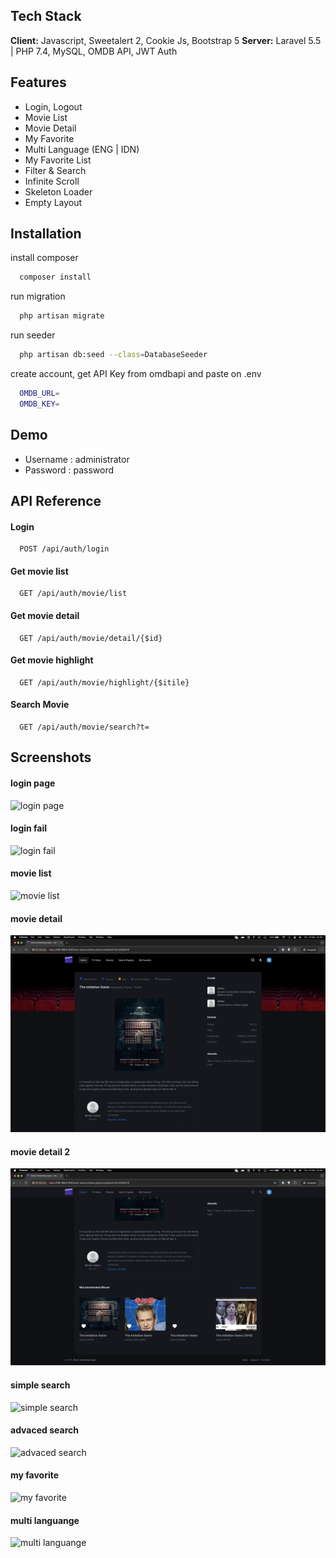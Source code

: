 
## Tech Stack

**Client:** Javascript, Sweetalert 2, Cookie Js, Bootstrap 5
**Server:** Laravel 5.5 | PHP 7.4, MySQL, OMDB API, JWT Auth

## Features

 - Login, Logout
 - Movie List
 - Movie Detail
 - My Favorite
 - Multi Language (ENG | IDN)
 - My Favorite List
 - Filter & Search
 - Infinite Scroll
 - Skeleton Loader
 - Empty Layout

## Installation
install composer
```bash
  composer install
```
run migration    
```bash
  php artisan migrate
```
run seeder
```bash
  php artisan db:seed --class=DatabaseSeeder
```
create account, get API Key from omdbapi and paste on .env
```bash
  OMDB_URL= 
  OMDB_KEY= 
```
## Demo

- Username : administrator
- Password : password

## API Reference

#### Login

```http
  POST /api/auth/login
```

#### Get movie list

```http
  GET /api/auth/movie/list
```

#### Get movie detail

```http
  GET /api/auth/movie/detail/{$id}
```

#### Get movie highlight

```http
  GET /api/auth/movie/highlight/{$itile}
```

#### Search Movie

```http
  GET /api/auth/movie/search?t=
```

## Screenshots

#### login page
![login page](assets/images/ss/login.png)

#### login fail
![login fail](assets/images/ss/login%20fail.png)

#### movie list
![movie list](assets/images/ss/movie%20list.png)

#### movie detail
![movie detail](assets/images/ss/movie%20detail.png)

#### movie detail 2
![movie detail 2](assets/images/ss/movie%20detail%202.png)

#### simple search
![simple search](assets/images/ss/simple%20search.png)

#### advaced search
![advaced search](assets/images/ss/advanced%20search.png)

#### my favorite
![my favorite](assets/images/ss/my%20favorite.png)

#### multi languange
![multi languange](assets/images/ss/multi%20language.png)